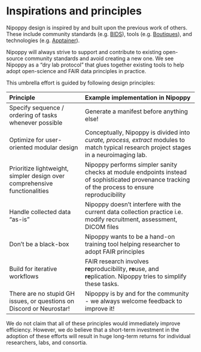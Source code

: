 # Inspirations and principles


Nipoppy design is inspired by and built upon the previous work of others. These include community standards (e.g. [BIDS](https://bids.neuroimaging.io/)), tools (e.g. [Boutiques](https://boutiques.github.io/)), and technologies (e.g. [Apptainer](https://apptainer.org/)).

Nipoppy will always strive to support and contribute to existing open-source community standards and avoid creating a new one.
We see Nipoppy as a “dry lab protocol” that glues together existing tools to help adopt open-science and FAIR data principles in practice.

This umbrella effort is guided by following design principles:


| Principle   | Example implementation in Nipoppy    |
|:-------|:------------------------------------------------------------------------|
| Specify sequence / ordering of tasks whenever possible   | Generate a manifest before anything else!                                |
| Optimize for user-oriented modular design    | Conceptually, Nipoppy is divided into *curate, process, extract* modules to match typical research project stages in a neuroimaging lab. |
| Prioritize lightweight, simpler design over comprehensive functionalities  | Nipoppy performs simpler sanity checks at module endpoints instead of sophisticated provenance tracking of the process to ensure reproducibility|
| Handle collected data “as-is” | Nipoppy doesn’t interfere with the current data collection practice i.e. modify recruitment, assessment, DICOM files |
| Don’t be a black-box | Nipoppy wants to be a hand-on training tool helping researcher to adopt FAIR principles |
| Build for iterative workflows | FAIR research involves **re**producibility, **re**use, and **re**plication. Nipoppy tries to simplify these tasks. |
| There are no stupid GH issues, or questions on Discord or Neurostar!| Nipoppy is by and for the community - we always welcome feedback to improve it!  |


We do not claim that all of these principles would immediately improve efficiency. However, we do believe that a short-term investment in the adoption of these efforts will result in huge long-term returns for individual researchers, labs, and consortia.
